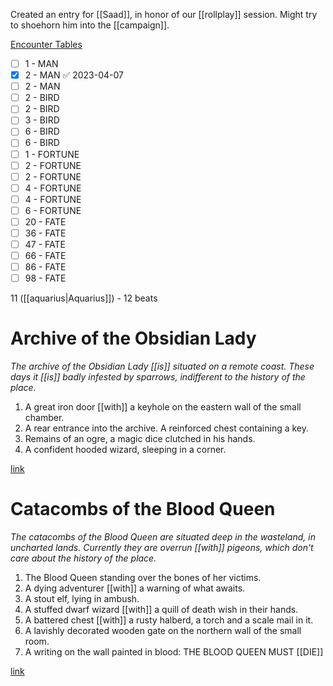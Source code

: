 Created an entry for [[Saad]], in honor of our [[rollplay]] session.
Might try to shoehorn him into the [[campaign]].

[Encounter Tables](https://www.d20pfsrd.com/bestiary/indexes-and-tables/encounter-tables/)

- [ ] 1 - MAN
- [x] 2 - MAN ✅ 2023-04-07
- [ ] 2 - MAN
- [ ] 2 - BIRD
- [ ] 2 - BIRD
- [ ] 3 - BIRD
- [ ] 6 - BIRD
- [ ] 6 - BIRD
- [ ] 1 - FORTUNE
- [ ] 2 - FORTUNE
- [ ] 2 - FORTUNE
- [ ] 4 - FORTUNE
- [ ] 4 - FORTUNE
- [ ] 6 - FORTUNE
- [ ] 20 - FATE
- [ ] 36 - FATE
- [ ] 47 - FATE
- [ ] 66 - FATE
- [ ] 86 - FATE
- [ ] 98 - FATE

11 ([[aquarius|Aquarius]]) - 12 beats

# Archive of the Obsidian Lady 

*The archive of the Obsidian Lady [[is]] situated on a remote coast. These days it [[is]] badly infested by sparrows, indifferent to the history of the place.*

1. A great iron door [[with]] a keyhole on the eastern wall of the small chamber.
2. A rear entrance into the archive. A reinforced chest containing a key.
3. Remains of an ogre, a magic dice clutched in his hands.
4. A confident hooded wizard, sleeping in a corner.

[link](https://watabou.github.io/one-page-dungeon/?seed=1432573344)

# Catacombs of the Blood Queen 

*The catacombs of the Blood Queen are situated deep in the wasteland, in uncharted lands. Currently they are overrun [[with]] pigeons, which don't care about the history of the place.*

1. The Blood Queen standing over the bones of her victims.
2. A dying adventurer [[with]] a warning of what awaits.
3. A stout elf, lying in ambush.
4. A stuffed dwarf wizard [[with]] a quill of death wish in their hands.
5. A battered chest [[with]] a rusty halberd, a torch and a scale mail in it.
6. A lavishly decorated wooden gate on the northern wall of the small room.
7. A writing on the wall painted in blood: THE BLOOD QUEEN MUST [[DIE]]

[link](https://watabou.github.io/one-page-dungeon/?seed=82257261&tags=treasure,tomb,large,deep,wet,colonnades,crumbling,temple,compact,chaotic,cramped)



